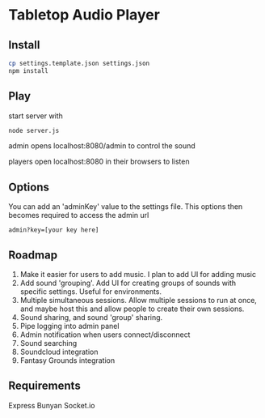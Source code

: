 Tabletop Audio Player
======

Install
------
```bash
cp settings.template.json settings.json
npm install
```

Play
------
start server with
```bash
node server.js
```

admin opens localhost:8080/admin to control the sound

players open localhost:8080 in their browsers to listen


Options
------

You can add an 'adminKey' value to the settings file. This options then becomes required to access the admin url

```
admin?key=[your key here]
```


Roadmap
------

1. Make it easier for users to add music. I plan to add UI for adding music
2. Add sound 'grouping'. Add UI for creating groups of sounds with specific settings. Useful for environments.
3. Multiple simultaneous sessions. Allow multiple sessions to run at once, and maybe host this and allow people to create their own sessions.
4. Sound sharing, and sound 'group' sharing.
5. Pipe logging into admin panel
6. Admin notification when users connect/disconnect
7. Sound searching
8. Soundcloud integration
9. Fantasy Grounds integration

Requirements
------
Express
Bunyan
Socket.io